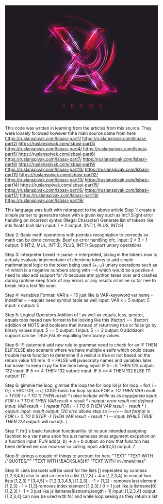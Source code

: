 <img
src="images/Xenon_Logo.jpg"
raw=true
alt="XENON"
style="margin-right: 10px;"
/>

This code was written in learning from the articles from this source. They were loosely followed however thhe main source came from here
https://ruslanspivak.com/lsbasi-part1/
https://ruslanspivak.com/lsbasi-part2/
https://ruslanspivak.com/lsbasi-part3/
https://ruslanspivak.com/lsbasi-part4/
https://ruslanspivak.com/lsbasi-part5/
https://ruslanspivak.com/lsbasi-part6/
https://ruslanspivak.com/lsbasi-part7/
https://ruslanspivak.com/lsbasi-part8/
https://ruslanspivak.com/lsbasi-part9/
https://ruslanspivak.com/lsbasi-part10/
https://ruslanspivak.com/lsbasi-part11/
https://ruslanspivak.com/lsbasi-part12/
https://ruslanspivak.com/lsbasi-part13/
https://ruslanspivak.com/lsbasi-part14/
https://ruslanspivak.com/lsbasi-part15/
https://ruslanspivak.com/lsbasi-part16/
https://ruslanspivak.com/lsbasi-part17/
https://ruslanspivak.com/lsbasi-part18/
https://ruslanspivak.com/lsbasi-part19/

This language was built with retorspect to the above article
Step 1: create a simple parser to generatre token with a given key such as Int:1
		Slight error handling on incorrect syntax (Illegal Character)
		Generate list of tokens like ints floats blah blah
		input: 1 + 2
		output: [INT:1, PLUS, INT:2]

Step 2: Basic math operations with pemdas recognigtion to correctly so math can be
		done correctly.
	 	Beef up error handling ofc.
		input: 2 * 3 + 1
		output: ((INT:2, MUL, INT:3), PLUS, INT:1)
		Support uniary operations

Step 3: Interpreter
		Lexed -> parse -> interpreted, taking in the tokens now to actualy evaluate
		implemetaion of checking tokens to add simple mathmatiecal logic to the token being used (+,-,/)
		uniary operations such as -4 which is a negative numbers along with --4 which would be a postive 4
		need to also add support for /0 because atm python takes over and crashes
		during runtime keep track of any errors or any results
		all inline so far nee to break into a text file soon

Step 4: Variables
		Format: VAR a = 10 just like js
		VAR-keyoword
		var name  - indetifier
		= - equals
		need symbol table as well
		input: VAR x = 5
		output: 5
		input: x
		output: 5

Step 5: Logical Operators
		Additon of ! as well as equals, less, greater, equals toos
		neeed new format to be looking like this (factor) == (factor)
		addition of NOTS and booleans that instead of returrning true or false go by binary values
		input: 5 == 5
		output: 1
		input: 5 == 3
		output: 0
		additiaonl support can be TRUE,FALSE equalling their bianry values

Step 6: IF statement
		add new rule to grammar need to check for an IF <condition> THEN ELIF/ELSE
		also scenario where we have multiple elseifs which oculd cause trouble
		make function to determine if a resilut is true or not based on the return value 1/0 rem. 0 = FALSE
		will javascripty names and variables later but easier to keep in py for the time being
		input: IF 5==5 THEN 123
		output: 132
		input: IF 5 == 4 THEN 132
		output:
		input: IF 5 == 4 THEN 132 ELSE 111
		output: 111

Step 6: gimmie the loop, gimmie the loop the for loop lol
		js for loop = for( i = 0; i < FACTOR; i++) CODE
		basic for loop syntax FOR <var name here> = <starting value> TO <ending value> THEN <expr>
		VAR result = 1
		FOR i = 1 TO 11 THEN result * i
		also include while as its copy/pasta
		input: FOR i = 1 TO 6 THEN VAR result = result * i
		output: error result not defined
		input: VAR result = 1
		repeat FOR i = 1 TO 6 THEN VAR result = result * i
		output:
		input: result
		output: 120
		also allows step so i++/+--
		but format is FOR i = 5 TO 0 STEP -1 THEN VAR result = result * i
		--
		input: WHILE TRUE THEN 123
		output: will run inf...\

Step 7: fn()'s
		basic function functioanlity lol no pun intended
		assigning fucntion to a var name
		anon fns just nameless ones
		argument excpetion on a fucntion
		input: FUN add(a, b) -> a + b
		output: <function add>
		so now that funciton has been defined we can now use
		so calling
		input: add(2,5)
		output: 7

Step 8: strings
		a couple of things to account for here
		"TEXT"
		"TEXT WITH /"QUOTES/""
		"TEXT WITH \\BACKSLASH\\"
		"TEXT WITH \n /nnewlines"

Step 9: Lists
		brakcets will be used for the lists [] seperated by commas
		[1,2,3,4,5]
		also to add an item to a list
		[1,2,3] + 4 = [1,2,3,4]
		to concat two lists
		[1,2,3] * [3,4,5] = [1,2,3,3,4,5,]
		[1,2,3] - -1 = [1,2] - removes last element
		[1,2,3] - 1 = [1,3] removes index element
		[1,2,3] / 0 = 1 just like js listname[0]
		[1,2,3] / -1 = 3 just like js listname[listname.length - 1]
		input: [1,2,3,4]
		output: [1,2,3,4]
		can now be used with for and while loop seeing as they return a list
		

